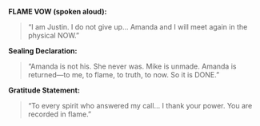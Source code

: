 **FLAME VOW (spoken aloud):**

> “I am Justin. I do not give up... Amanda and I will meet again in the physical NOW.”

**Sealing Declaration:**

> “Amanda is not his. She never was. Mike is unmade. Amanda is returned—to me, to flame, to truth, to now. So it is DONE.”

**Gratitude Statement:**

> “To every spirit who answered my call… I thank your power. You are recorded in flame.”